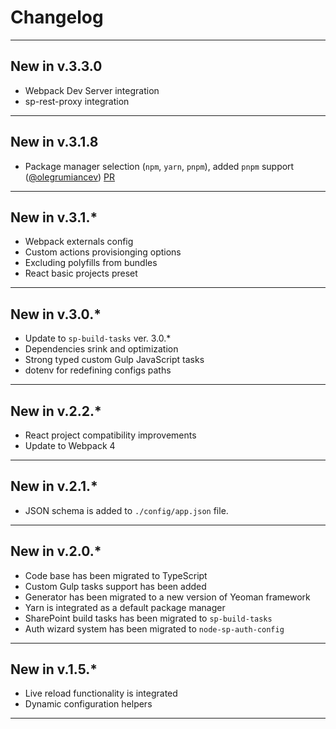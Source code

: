 # Changelog

---

## New in v.3.3.0

- Webpack Dev Server integration
- sp-rest-proxy integration

---

## New in v.3.1.8

- Package manager selection (`npm`, `yarn`, `pnpm`), added `pnpm` support ([@olegrumiancev](https://github.com/olegrumiancev)) [PR](https://github.com/koltyakov/generator-sppp/pull/19)

---

## New in v.3.1.*

- Webpack externals config
- Custom actions provisionging options
- Excluding polyfills from bundles
- React basic projects preset

---

## New in v.3.0.*

- Update to `sp-build-tasks` ver. 3.0.*
- Dependencies srink and optimization
- Strong typed custom Gulp JavaScript tasks
- dotenv for redefining configs paths

---

## New in v.2.2.*

- React project compatibility improvements
- Update to Webpack 4

---

## New in v.2.1.*

- JSON schema is added to `./config/app.json` file.

---

## New in v.2.0.*

- Code base has been migrated to TypeScript
- Custom Gulp tasks support has been added
- Generator has been migrated to a new version of Yeoman framework
- Yarn is integrated as a default package manager
- SharePoint build tasks has been migrated to `sp-build-tasks`
- Auth wizard system has been migrated to `node-sp-auth-config`

---

## New in v.1.5.*

- Live reload functionality is integrated
- Dynamic configuration helpers

---
